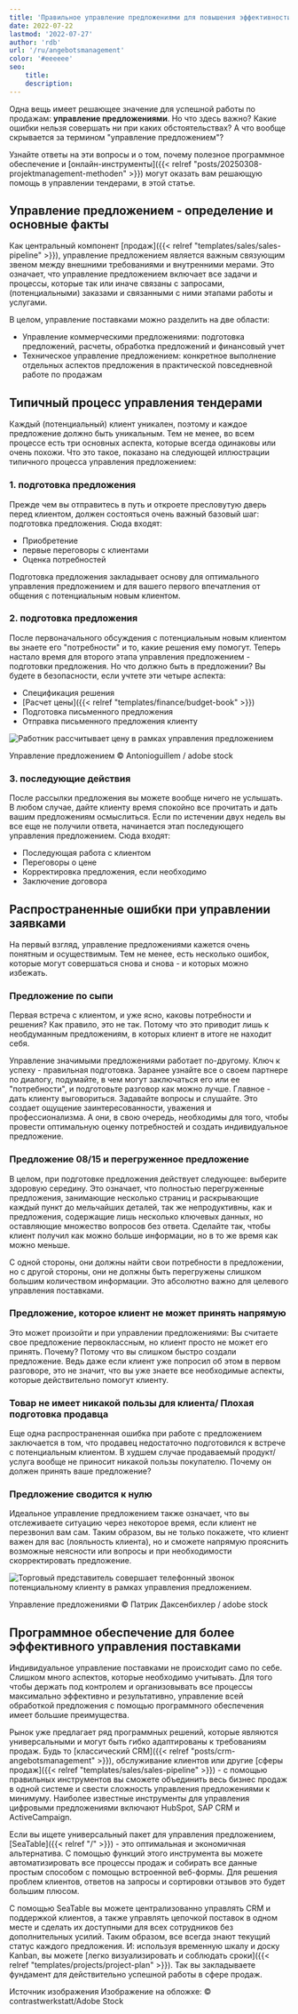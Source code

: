 ```yaml
---
title: 'Правильное управление предложениями для повышения эффективности продаж'
date: 2022-07-22
lastmod: '2022-07-27'
author: 'rdb'
url: '/ru/angebotsmanagement'
color: '#eeeeee'
seo:
    title:
    description:
---
```


Одна вещь имеет решающее значение для успешной работы по продажам: **управление предложениями**. Но что здесь важно? Какие ошибки нельзя совершать ни при каких обстоятельствах? А что вообще скрывается за термином "управление предложением"?

Узнайте ответы на эти вопросы и о том, почему полезное программное обеспечение и [онлайн-инструменты]({{< relref "posts/20250308-projektmanagement-methoden" >}}) могут оказать вам решающую помощь в управлении тендерами, в этой статье.

## Управление предложением - определение и основные факты

Как центральный компонент [продаж]({{< relref "templates/sales/sales-pipeline" >}}), управление предложением является важным связующим звеном между внешними требованиями и внутренними мерами. Это означает, что управление предложением включает все задачи и процессы, которые так или иначе связаны с запросами, (потенциальными) заказами и связанными с ними этапами работы и услугами.

В целом, управление поставками можно разделить на две области:

- Управление коммерческими предложениями: подготовка предложений, расчеты, обработка предложений и финансовый учет
- Техническое управление предложением: конкретное выполнение отдельных аспектов предложения в практической повседневной работе по продажам

## Типичный процесс управления тендерами

Каждый (потенциальный) клиент уникален, поэтому и каждое предложение должно быть уникальным. Тем не менее, во всем процессе есть три основных аспекта, которые всегда одинаковы или очень похожи. Что это такое, показано на следующей иллюстрации типичного процесса управления предложением:

### 1\. подготовка предложения

Прежде чем вы отправитесь в путь и откроете пресловутую дверь перед клиентом, должен состояться очень важный базовый шаг: подготовка предложения. Сюда входят:

- Приобретение
- первые переговоры с клиентами
- Оценка потребностей

Подготовка предложения закладывает основу для оптимального управления предложением и для вашего первого впечатления от общения с потенциальным новым клиентом.

### 2\. подготовка предложения

После первоначального обсуждения с потенциальным новым клиентом вы знаете его "потребности" и то, какие решения ему помогут. Теперь настало время для второго этапа управления предложением - подготовки предложения. Но что должно быть в предложении? Вы будете в безопасности, если учтете эти четыре аспекта:

- Спецификация решения
- [Расчет цены]({{< relref "templates/finance/budget-book" >}})
- Подготовка письменного предложения
- Отправка письменного предложения клиенту

![Работник рассчитывает цену в рамках управления предложением](Angebotsmanagement_AdobeStock_200001435-711x474.jpg)

Управление предложением © Antonioguillem / adobe stock

### 3\. последующие действия

После рассылки предложения вы можете вообще ничего не услышать. В любом случае, дайте клиенту время спокойно все прочитать и дать вашим предложениям осмыслиться. Если по истечении двух недель вы все еще не получили ответа, начинается этап последующего управления предложением. Сюда входят:

- Последующая работа с клиентом
- Переговоры о цене
- Корректировка предложения, если необходимо
- Заключение договора

## Распространенные ошибки при управлении заявками

На первый взгляд, управление предложениями кажется очень понятным и осуществимым. Тем не менее, есть несколько ошибок, которые могут совершаться снова и снова - и которых можно избежать.

### Предложение по сыпи

Первая встреча с клиентом, и уже ясно, каковы потребности и решения? Как правило, это не так. Потому что это приводит лишь к необдуманным предложениям, в которых клиент в итоге не находит себя.

Управление значимыми предложениями работает по-другому. Ключ к успеху - правильная подготовка. Заранее узнайте все о своем партнере по диалогу, подумайте, в чем могут заключаться его или ее "потребности", и подготовьте разговор как можно лучше. Главное - дать клиенту выговориться. Задавайте вопросы и слушайте. Это создает ощущение заинтересованности, уважения и профессионализма. А они, в свою очередь, необходимы для того, чтобы провести оптимальную оценку потребностей и создать индивидуальное предложение.

### Предложение 08/15 и перегруженное предложение

В целом, при подготовке предложения действует следующее: выберите здоровую середину. Это означает, что полностью перегруженные предложения, занимающие несколько страниц и раскрывающие каждый пункт до мельчайших деталей, так же непродуктивны, как и предложения, содержащие лишь несколько ключевых данных, но оставляющие множество вопросов без ответа. Сделайте так, чтобы клиент получил как можно больше информации, но в то же время как можно меньше.

С одной стороны, они должны найти свои потребности в предложении, но с другой стороны, они не должны быть перегружены слишком большим количеством информации. Это абсолютно важно для целевого управления поставками.

### Предложение, которое клиент не может принять напрямую

Это может произойти и при управлении предложениями: Вы считаете свое предложение первоклассным, но клиент просто не может его принять. Почему? Потому что вы слишком быстро создали предложение. Ведь даже если клиент уже попросил об этом в первом разговоре, это не значит, что вы уже знаете все необходимые аспекты, которые действительно помогут клиенту.

### Товар не имеет никакой пользы для клиента/ Плохая подготовка продавца

Еще одна распространенная ошибка при работе с предложением заключается в том, что продавец недостаточно подготовился к встрече с потенциальным клиентом. В худшем случае продаваемый продукт/услуга вообще не приносит никакой пользы покупателю. Почему он должен принять ваше предложение?

### Предложение сводится к нулю

Идеальное управление предложением также означает, что вы отслеживаете ситуацию через некоторое время, если клиент не перезвонил вам сам. Таким образом, вы не только покажете, что клиент важен для вас (лояльность клиента), но и сможете напрямую прояснить возможные неясности или вопросы и при необходимости скорректировать предложение.

![Торговый представитель совершает телефонный звонок потенциальному клиенту в рамках управления предложением.](Angebotsmanagement_AdobeStock_171176926-711x474.jpg)

Управление предложениями © Патрик Даксенбихлер / adobe stock

## Программное обеспечение для более эффективного управления поставками

Индивидуальное управление поставками не происходит само по себе. Слишком много аспектов, которые необходимо учитывать. Для того чтобы держать под контролем и организовывать все процессы максимально эффективно и результативно, управление всей обработкой предложения с помощью программного обеспечения имеет большие преимущества.

Рынок уже предлагает ряд программных решений, которые являются универсальными и могут быть гибко адаптированы к требованиям продаж. Будь то [классический CRM]({{< relref "posts/crm-angebotsmanagement" >}}), обслуживание клиентов или другие [сферы продаж]({{< relref "templates/sales/sales-pipeline" >}}) - с помощью правильных инструментов вы сможете объединить весь бизнес продаж в одной системе и свести сложность управления предложениями к минимуму. Наиболее известные инструменты для управления цифровыми предложениями включают HubSpot, SAP CRM и ActiveCampaign.

Если вы ищете универсальный пакет для управления предложением, [SeaTable]({{< relref "/" >}}) - это оптимальная и экономичная альтернатива. С помощью функций этого инструмента вы можете автоматизировать все процессы продаж и собирать все данные простым способом с помощью встроенной веб-формы. Для решения проблем клиентов, ответов на запросы и сортировки отзывов это будет большим плюсом.

С помощью SeaTable вы можете централизованно управлять CRM и поддержкой клиентов, а также управлять цепочкой поставок в одном месте и сделать их доступными для всех сотрудников без дополнительных усилий. Таким образом, все всегда знают текущий статус каждого предложения. И: используя временную шкалу и доску Kanban, вы можете [легко визуализировать и соблюдать сроки]({{< relref "templates/projects/project-plan" >}}). Так вы закладываете фундамент для действительно успешной работы в сфере продаж.

Источник изображения Изображение на обложке: © contrastwerkstatt/Adobe Stock
